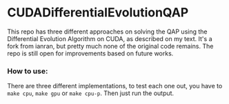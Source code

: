 # CUDADifferentialEvolutionQAP

This repo has three different approaches on solving the QAP using the Differential Evolution Algorithm on CUDA, as described on my text.
It's a fork from ianran, but pretty much none of the original code remains. The repo is still open for improvements based on future works.

### How to use:

There are three different implementations, to test each one out, you have to `make cpu`, `make gpu` or `make cpu-p`. Then just run the output.
